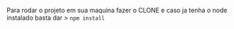 Para rodar o projeto em sua maquina fazer o CLONE e caso ja tenha o node instalado basta dar > `npm install`
